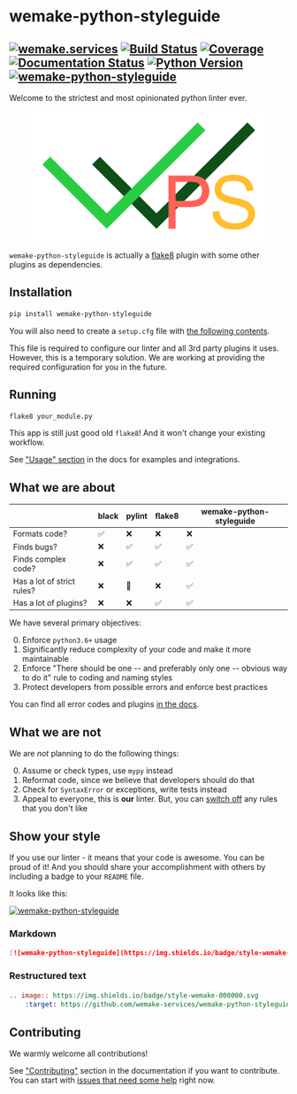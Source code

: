 # wemake-python-styleguide

[![wemake.services](https://img.shields.io/badge/%20-wemake.services-green.svg?label=%20&logo=data%3Aimage%2Fpng%3Bbase64%2CiVBORw0KGgoAAAANSUhEUgAAABAAAAAQCAMAAAAoLQ9TAAAABGdBTUEAALGPC%2FxhBQAAAAFzUkdCAK7OHOkAAAAbUExURQAAAAAAAAAAAAAAAAAAAAAAAAAAAAAAAP%2F%2F%2F5TvxDIAAAAIdFJOUwAjRA8xXANAL%2Bv0SAAAADNJREFUGNNjYCAIOJjRBdBFWMkVQeGzcHAwksJnAPPZGOGAASzPzAEHEGVsLExQwE7YswCb7AFZSF3bbAAAAABJRU5ErkJggg%3D%3D)](https://wemake.services)
[![Build Status](https://travis-ci.org/wemake-services/wemake-python-styleguide.svg?branch=master)](https://travis-ci.org/wemake-services/wemake-python-styleguide)
[![Coverage](https://coveralls.io/repos/github/wemake-services/wemake-python-styleguide/badge.svg?branch=master)](https://coveralls.io/github/wemake-services/wemake-python-styleguide?branch=master)
[![Documentation Status](https://readthedocs.org/projects/wemake-python-styleguide/badge/?version=latest)](https://wemake-python-styleguide.readthedocs.io/en/latest/?badge=latest)
[![Python Version](https://img.shields.io/pypi/pyversions/wemake-python-styleguide.svg)](https://pypi.org/project/wemake-python-styleguide/)
[![wemake-python-styleguide](https://img.shields.io/badge/style-wemake-000000.svg)](https://github.com/wemake-services/wemake-python-styleguide)
---

Welcome to the strictest and most opinionated python linter ever.

<p align="center">
  <img src="https://raw.githubusercontent.com/wemake-services/wemake-python-styleguide/master/docs/_static/logo.png"
       alt="wemake-python-styleguide logo">
</p>

`wemake-python-styleguide` is actually a [flake8](http://flake8.pycqa.org/en/latest/)
plugin with some other plugins as dependencies.

## Installation

```bash
pip install wemake-python-styleguide
```

You will also need to create a `setup.cfg` file with [the following contents](https://wemake-python-styleguide.readthedocs.io/en/latest/pages/options/config.html#plugins).

This file is required to configure our linter and all 3rd party plugins it uses.
However, this is a temporary solution.
We are working at providing the required configuration for you in the future.


## Running

```bash
flake8 your_module.py
```

This app is still just good old `flake8`!
And it won't change your existing workflow.

See ["Usage" section](https://wemake-python-styleguide.readthedocs.io/en/latest/pages/usage/setup.html)
in the docs for examples and integrations.


## What we are about

|                            | black | pylint | flake8 | wemake-python-styleguide |
|----------------------------|-------|--------|--------|--------------------------|
| Formats code?              |   ✅   |    ❌   |    ❌   |             ❌            |
| Finds bugs?                |   ❌   |    ✅   |    ✅   |             ✅            |
| Finds complex code?        |   ❌   |    ✅   |    ✅   |             ✅            |
| Has a lot of strict rules? |   ❌   |    🤔   |    ❌   |             ✅            |
| Has a lot of plugins?      |   ❌   |    ❌   |    ✅   |             ✅            |

We have several primary objectives:

0. Enforce `python3.6+` usage
1. Significantly reduce complexity of your code and make it more maintainable
2. Enforce "There should be one -- and preferably only one -- obvious way to do it" rule to coding and naming styles
3. Protect developers from possible errors and enforce best practices

You can find all error codes and plugins [in the docs](https://wemake-python-styleguide.readthedocs.io/en/latest/pages/violations/index.html).


## What we are not

We are *not* planning to do the following things:

0. Assume or check types, use `mypy` instead
1. Reformat code, since we believe that developers should do that
2. Check for `SyntaxError` or exceptions, write tests instead
3. Appeal to everyone, this is **our** linter. But, you can [switch off](https://wemake-python-styleguide.readthedocs.io/en/latest/pages/usage/setup.html#ignoring-violations) any rules that you don't like


## Show your style

If you use our linter - it means that your code is awesome.
You can be proud of it!
And you should share your accomplishment with others
by including a badge to your `README` file.

It looks like this:

[![wemake-python-styleguide](https://img.shields.io/badge/style-wemake-000000.svg)](https://github.com/wemake-services/wemake-python-styleguide)

### Markdown

```md
[![wemake-python-styleguide](https://img.shields.io/badge/style-wemake-000000.svg)](https://github.com/wemake-services/wemake-python-styleguide)
```

### Restructured text

```rst
.. image:: https://img.shields.io/badge/style-wemake-000000.svg
    :target: https://github.com/wemake-services/wemake-python-styleguide
```


## Contributing

We warmly welcome all contributions!

See ["Contributing"](https://wemake-python-styleguide.readthedocs.io/en/latest/pages/contributing.html)
section in the documentation if you want to contribute.
You can start with [issues that need some help](https://github.com/wemake-services/wemake-python-styleguide/issues?q=is%3Aissue+is%3Aopen+label%3A%22help+wanted%22) right now.

